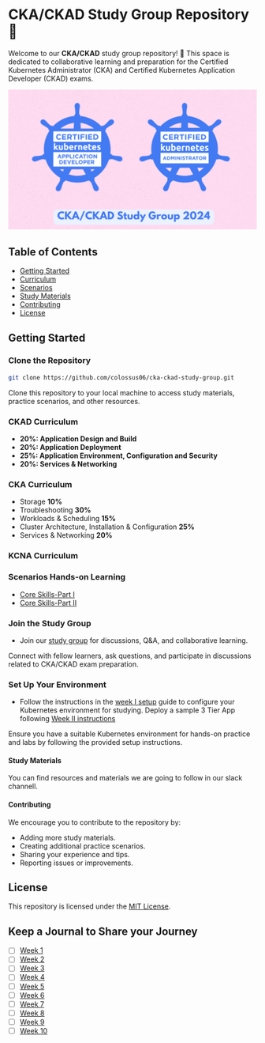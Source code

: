 # CKA/CKAD Study Group Repository 🚀

Welcome to our **CKA/CKAD** study group repository! 🚀 This space is dedicated to collaborative learning and preparation for the Certified Kubernetes Administrator (CKA) and Certified Kubernetes Application Developer (CKAD) exams.

![](ckadsg.png)



## Table of Contents

- [Getting Started](#getting-started)
- [Curriculum](#curriculum)
- [Scenarios](#scenarios)
- [Study Materials](#study-materials)
- [Contributing](#contributing)
- [License](#license)

## Getting Started

### Clone the Repository

   ```bash
   git clone https://github.com/colossus06/cka-ckad-study-group.git
   ```

   Clone this repository to your local machine to access study materials, practice scenarios, and other resources.

### CKAD Curriculum

* **20%: Application Design and Build**
* **20%: Application Deployment**
* **25%: Application Environment, Configuration and Security**
* **20%: Services & Networking**


### CKA Curriculum
<!-- todo edit cka curriculum domain weights like in the ckad curriculum -->
* Storage **10%**
* Troubleshooting **30%**
* Workloads & Scheduling **15%**
* Cluster Architecture, Installation & Configuration **25%**
* Services & Networking **20%**


### KCNA Curriculum
<!-- todo ADD kcna curriculum and domain weights like in the ckad curriculum -->


### Scenarios Hands-on Learning

* [Core Skills-Part I](https://github.com/colossus06/cka-ckad-study-group-2024/blob/main/week-II-scenarios/1-core-skills-general.md)
* [Core Skills-Part II]()

### Join the Study Group

   - Join our [study group](#) for discussions, Q&A, and collaborative learning.

   Connect with fellow learners, ask questions, and participate in discussions related to CKA/CKAD exam preparation.

### Set Up Your Environment
   - Follow the instructions in the [week I setup](https://github.com/colossus06/cka-ckad-study-group-2024/tree/main/week-I-cluster-setup) guide to configure your Kubernetes environment for studying. Deploy a sample 3 Tier App following [ Week II instructions](https://github.com/colossus06/cka-ckad-study-group-2024/tree/main/week-II-3-tier-app-setup)

   Ensure you have a suitable Kubernetes environment for hands-on practice and labs by following the provided setup instructions.

#### Study Materials

You can find resources and materials we are going to follow in our slack channell.

#### Contributing

We encourage you to contribute to the repository by:

- Adding more study materials.
- Creating additional practice scenarios.
- Sharing your experience and tips.
- Reporting issues or improvements.

## License

This repository is licensed under the [MIT License](./LICENSE).



## Keep a Journal to Share your Journey

- [ ] [Week 1](https://github.com/colossus06/cka-ckad-study-group-2024/blob/main/journal/week-1.md)
- [ ] [Week 2](https://github.com/colossus06/cka-ckad-study-group-2024/blob/main/journal/week-2.md)
- [ ] [Week 3](journal/week1.md)
- [ ] [Week 4](journal/week1.md)
- [ ] [Week 5](journal/week1.md)
- [ ] [Week 6](journal/week1.md)
- [ ] [Week 7](journal/week1.md)
- [ ] [Week 8](journal/week1.md)
- [ ] [Week 9](journal/week1.md)
- [ ] [Week 10](journal/week1.md)
